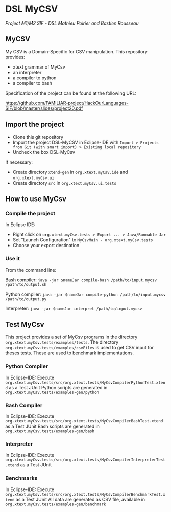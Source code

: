# DSL MyCSV
*Project M1/M2 SIF - DSL*
*Mathieu Poirier and Bastien Rousseau*

## MyCSV
My CSV is a Domain-Specific for CSV manipulation. This repository provides:
- xtext grammar of MyCsv
- an interpreter
- a compiler to python
- a compiler to bash

Specification of the project can be found at the following URL:

https://github.com/FAMILIAR-project/HackOurLanguages-SIF/blob/master/slides/project20.pdf

## Import the project
- Clone this git repository
- Import the project DSL-MyCSV in Eclipse-IDE with `Import > Projects from Git (with smart import) > Existing local repository`
- Uncheck the box DSL-MyCsv

If necessary:
- Create directory `xtend-gen` in `org.xtext.myCsv.ide` and `org.xtext.myCsv.ui`
- Create directory `src` in `org.xtext.myCsv.ui.tests`

## How to use MyCsv
### Compile the project
In Eclipse IDE:
- Right click on `org.xtext.myCsv.tests > Export ... > Java/Runnable Jar`
- Set "Launch Configuration" to `MyCsvMain - org.xtext.myCsv.tests`
- Choose your export destination

### Use it
From the command line:

Bash compiler: `java -jar $nameJar compile-bash /path/to/input.mycsv /path/to/output.sh`

Python compiler:   `java -jar $nameJar compile-python /path/to/input.mycsv /path/to/output.py`

Interpreter: `java -jar $nameJar interpret /path/to/input.mycsv`

## Test MyCsv
This project provides a set of MyCsv programs in the directory `org.xtext.myCsv.tests/examples/tests`. The directory `org.xtext.myCsv.tests/examples/csvFiles` is used to get CSV input for theses tests. These are used to benchmark implementations. 

### Python Compiler
In Eclipse-IDE:
Execute `org.xtext.myCsv.tests/src/org.xtext.tests/MyCsvCompilerPythonTest.xtend` as a Test JUnit
Python scripts are generated in `org.xtext.myCsv.tests/examples-gen/python`

### Bash Compiler
In Eclipse-IDE:
Execute `org.xtext.myCsv.tests/src/org.xtext.tests/MyCsvCompilerBashTest.xtend` as a Test JUnit
Bash scripts are generated in `org.xtext.myCsv.tests/examples-gen/bash`

### Interpreter
In Eclipse-IDE:
Execute `org.xtext.myCsv.tests/src/org.xtext.tests/MyCsvCompilerInterpreterTest.xtend` as a Test JUnit

### Benchmarks
In Eclipse-IDE:
Execute `org.xtext.myCsv.tests/src/org.xtext.tests/MyCsvCompilerBenchmarkTest.xtend` as a Test JUnit
All data are generated as CSV file, available in  `org.xtext.myCsv.tests/examples-gen/benchmark`

